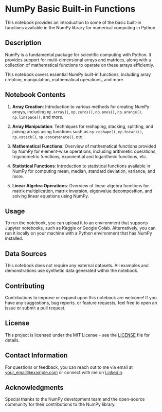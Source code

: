 # NumPy Basic Built-in Functions

This notebook provides an introduction to some of the basic built-in functions available in the NumPy library for numerical computing in Python.

## Description

NumPy is a fundamental package for scientific computing with Python. It provides support for multi-dimensional arrays and matrices, along with a collection of mathematical functions to operate on these arrays efficiently.

This notebook covers essential NumPy built-in functions, including array creation, manipulation, mathematical operations, and more.

## Notebook Contents

1. **Array Creation**: Introduction to various methods for creating NumPy arrays, including `np.array()`, `np.zeros()`, `np.ones()`, `np.arange()`, `np.linspace()`, and more.

2. **Array Manipulation**: Techniques for reshaping, stacking, splitting, and joining arrays using functions such as `np.reshape()`, `np.hstack()`, `np.vstack()`, `np.concatenate()`, etc.

3. **Mathematical Functions**: Overview of mathematical functions provided by NumPy for element-wise operations, including arithmetic operations, trigonometric functions, exponential and logarithmic functions, etc.

4. **Statistical Functions**: Introduction to statistical functions available in NumPy for computing mean, median, standard deviation, variance, and more.

5. **Linear Algebra Operations**: Overview of linear algebra functions for matrix multiplication, matrix inversion, eigenvalue decomposition, and solving linear equations using NumPy.

## Usage

To run the notebook, you can upload it to an environment that supports Jupyter notebooks, such as Kaggle or Google Colab. Alternatively, you can run it locally on your machine with a Python environment that has NumPy installed.

## Data Sources

This notebook does not require any external datasets. All examples and demonstrations use synthetic data generated within the notebook.

## Contributing

Contributions to improve or expand upon this notebook are welcome! If you have any suggestions, bug reports, or feature requests, feel free to open an issue or submit a pull request.

## License

This project is licensed under the MIT License - see the [LICENSE](LICENSE) file for details.

## Contact Information

For questions or feedback, you can reach out to me via email at [your_email@example.com](mailto:digamberchandra03@gmail.com) or connect with me on [LinkedIn](https://www.linkedin.com/in/digamber-chandra).

## Acknowledgments

Special thanks to the NumPy development team and the open-source community for their contributions to the NumPy library.

